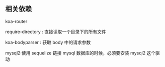 ## 相关依赖

koa-router 

require-directory : 直接读取一个目录下的所有文件

koa-bodyparser : 获取 body 中的请求参数

mysql2:使用 sequelize 链接 mysql 数据库的时候，必须要安装 mysql2 这个驱动